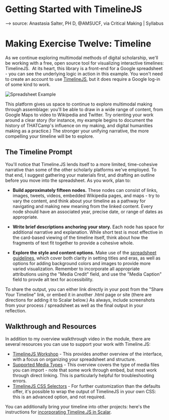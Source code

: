 # Getting Started with TimelineJS
  --> source: Anastasia Salter, PH D, @AMSUCF, via Critical Making | Syllabus

# Making Exercise Twelve: Timeline

As we continue exploring multimodal methods of digital scholarship, we'll be working with a free, open source tool for visualizing interactive timelines: TimelineJS.  At its heart, this library is a front-end for a Google spreadsheet - you can see the underlying logic in action in this example. You won't need to create an account to use [TimelineJS](http://timeline.knightlab.com/), but it does require a Google log-in of some kind to work.

![Spreadsheet Example](../img/timeline.png)

This platform gives us space to continue to explore multimodal making through assemblage: you'll be able to draw in a wide range of content, from Google Maps to video to Wikipedia and Twitter. Try orienting your work around a clear story (for instance, my example begins to document the history of THATCamp's influence on my making, and digital humanities making as a practice.) The stronger your unifying narrative, the more compelling your timeline will be to explore.

## The Timeline Prompt

You'll notice that Timeline.JS lends itself to a more limited, time-cohesive narrative than some of the other scholarly platforms we've employed. To that end, I suggest gathering your materials first, and drafting an outline before you move into the spreadsheet. As you work, plan to:

- **Build approximately fifteen nodes.** These nodes can consist of links, images, tweets, videos, embedded Wikipedia pages, and maps - try to vary the content, and think about your timeline as a pathway for navigating and making new meaning from the linked content. Every node should have an associated year, precise date, or range of dates as appropriate.

- **Write brief descriptions anchoring your story.** Each node has space for additional narrative and explanation. While short test is most effective in the card-based viewing of the timeline itself, think about how the fragments of text fit together to provide a cohesive whole.

- **Explore the style and content options.** Make use of the [spreadsheet guidelines](http://timeline.knightlab.com/docs/using-spreadsheets.html), which cover both clarity in setting titles and eras, as well as options for adding background colors and images to provide more varied visualization. Remember to incorporate all appropriate attributions using the "Media Credit" field, and use the "Media Caption" field to provde alt text for accessibility.

To share the output, you can either link directly in your post from the "Share Your Timeline" link, or embed it in another .html page or site (there are directions for adding it to Scalar below.) As always, include screenshots from your process / spreadsheet as well as the final output in your reflection.

## Walkthrough and Resources

In addition to my overview walkthrough video in the module, there are several resources you can use to support your work with Timeline.JS:

- [TimelineJS Workshop](https://www.youtube.com/watch?v=lKMSR9IUTsA) - This provides another overview of the interface, with a focus on organizing your spreadsheet and structure.
- [Supported Media Types](http://timeline.knightlab.com/docs/media-types.html) - This overview covers the type of media files you can import - note that some work through embed, but most work through direct linking. This is particularly helpful for troubleshooting errors.
- [TimelineJS CSS Selectors](http://timeline.knightlab.com/docs/overriding-styles.html) - For further customization than the defaults offer, it's possible to wrap the output of TimelineJS in your own CSS: this is an advanced option, and not required.

You can additionally bring your timeline into other projects: here's the instructions for [incorporating Timeline.JS in Scalar](https://scalar.usc.edu/works/guide2/timeline-widget).
